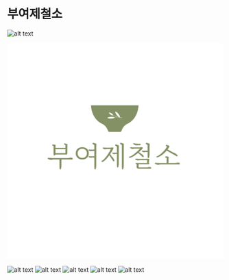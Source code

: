 # 부여제철소

</div>

<div class="slider h-[600px]">

![alt text](img/부여제철소정사각형로고g.png)

![alt text](img/부여제철소정사각형로고w.png)


</div>


![alt text](img/부여제철소1.png)
![alt text](img/부여제철소2.png)
![alt text](img/부여제철소3.png)
![alt text](img/부여제철소4.png)
![alt text](img/부여제철소6.png)




